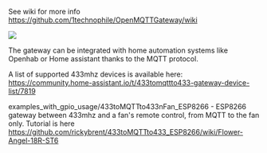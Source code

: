 See wiki for more info
https://github.com/1technophile/OpenMQTTGateway/wiki

![](https://github.com/1technophile/OpenMQTTGateway/blob/master/img/OpenMQTTGateway.jpg)

The gateway can be integrated with home automation systems like Openhab or Home assistant thanks to the MQTT protocol.

A list of supported 433mhz devices is available here:
https://community.home-assistant.io/t/433tomqttto433-gateway-device-list/7819

examples_with_gpio_usage/433toMQTTto433nFan_ESP8266 - ESP8266 gateway between 433mhz and a fan's remote control, from MQTT to the fan only.
Tutorial is here https://github.com/rickybrent/433toMQTTto433_ESP8266/wiki/Flower-Angel-18R-ST6
